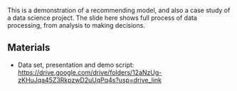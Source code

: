 This is a demonstration of a recommending model, and also a case study of a data science project. 
The slide here shows full process of data processing, from analysis to making decisions.

## Materials

- Data set, presentation and demo script: https://drive.google.com/drive/folders/12aNzUg-zKHuJqa45Z3RkpzwD2uUqPq4s?usp=drive_link
